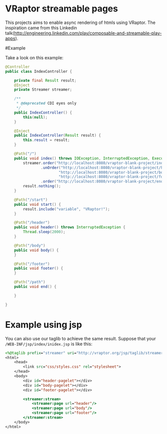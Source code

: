 # VRaptor streamable pages

This projects aims to enable async rendering of htmls using VRaptor. The
inspiration came from this Linkedin
talk(http://engineering.linkedin.com/play/composable-and-streamable-play-apps).

#Example    

Take a look on this example:

```java
@Controller
public class IndexController {

	private final Result result;
	@Inject
	private Streamer streamer;

	/**
	 * @deprecated CDI eyes only
	 */
	public IndexController() {
		this(null);
	}

	@Inject
	public IndexController(Result result) {
		this.result = result;
	}

	@Path("/")
	public void index() throws IOException, InterruptedException, ExecutionException {
		streamer.order("http://localhost:8080/vraptor-blank-project/index/start")
				.unOrder("http://localhost:8080/vraptor-blank-project/header",
						"http://localhost:8080/vraptor-blank-project/body",
						"http://localhost:8080/vraptor-blank-project/footer")
				.order("http://localhost:8080/vraptor-blank-project/end");
		result.nothing();
	}

    @Path("/start")
	public void start() {
		result.include("variable", "VRaptor!");
	}

    @Path("/header")
	public void header() throws InterruptedException {
		Thread.sleep(2000);
	}

    @Path("/body")
	public void body() {
	}

    @Path("/footer")
	public void footer() {
	}

    @Path("/path")
	public void end() {

	}

}
```

# Example using jsp

You can also use our taglib to achieve the same result. Suppose that your `/WEB-INF/jsp/index/inidex.jsp` is like this:


```jsp
<%@taglib prefix="streamer" uri="http://vraptor.org/jsp/taglib/streamer" %>
<html>
    <head>
        <link src="css/styles.css" rel="stylesheet">
    </head>
    <body>
        <div id="header-pagelet"></div>
        <div id="body-pagelet"></div>
        <div id="footer-pagelet"></div>

        <streamer:stream>
            <streamer:page url="header"/>
            <streamer:page url="body"/>
            <streamer:page url="footer"/>
        </streamer:stream>
    </body>
</html>
```










